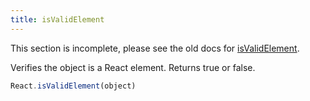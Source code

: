 ```yaml
---
title: isValidElement
---
```


<Wip>

This section is incomplete, please see the old docs for [isValidElement](https://reactjs.org/docs/react-api.html#isvalidelement).

</Wip>


<Intro>

Verifies the object is a React element. Returns true or false.

```js
React.isValidElement(object)
```

</Intro>
